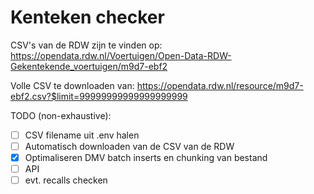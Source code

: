 # Kenteken checker



CSV's van de RDW zijn te vinden op: https://opendata.rdw.nl/Voertuigen/Open-Data-RDW-Gekentekende_voertuigen/m9d7-ebf2

Volle CSV te downloaden van: https://opendata.rdw.nl/resource/m9d7-ebf2.csv?$limit=99999999999999999999

TODO (non-exhaustive):
- [ ] CSV filename uit .env halen
- [ ] Automatisch downloaden van de CSV van de RDW
- [X] Optimaliseren DMV batch inserts en chunking van bestand
- [ ] API
- [ ] evt. recalls checken